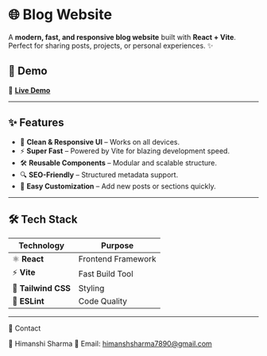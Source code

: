 # 🌐 Blog Website  
A **modern, fast, and responsive blog website** built with **React + Vite**.  
Perfect for sharing posts, projects, or personal experiences. ✨ 


## 🚀 Demo  
🔗 **[Live Demo](https://your-live-link-here.com)**

---

## ✨ Features
- 🎨 **Clean & Responsive UI** – Works on all devices.  
- ⚡ **Super Fast** – Powered by Vite for blazing development speed.  
- 🛠️ **Reusable Components** – Modular and scalable structure.  
- 🔍 **SEO-Friendly** – Structured metadata support.  
- 📝 **Easy Customization** – Add new posts or sections quickly.

---

## 🛠️ Tech Stack  
| **Technology** | **Purpose** |
|----------------|-------------|
| ⚛️ **React**   | Frontend Framework |
| ⚡ **Vite**    | Fast Build Tool |
| 🎨 **Tailwind CSS**     | Styling |
| 🧹 **ESLint** | Code Quality |

---

📧 Contact

👤 Himanshi Sharma
📩 Email: himanshsharma7890@gmail.com
